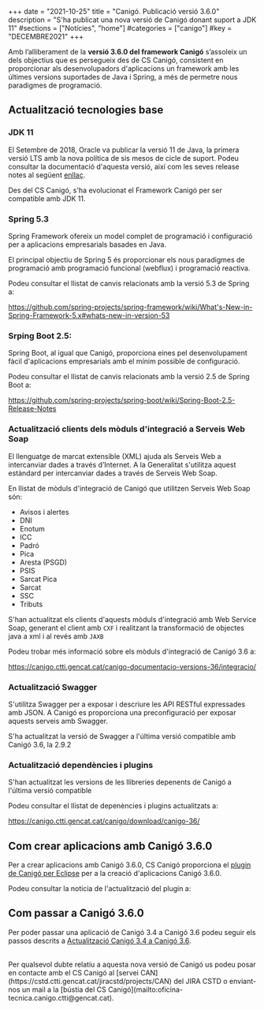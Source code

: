 +++
date        = "2021-10-25"
title       = "Canigó. Publicació versió 3.6.0"
description = "S'ha publicat una nova versió de Canigó donant suport a JDK 11"
#sections    = ["Notícies", "home"]
#categories  = ["canigo"]
#key         = "DECEMBRE2021"
+++

Amb l’alliberament de la **versió 3.6.0 del framework Canigó** s’assoleix un dels objectius que es persegueix des de CS Canigó, consistent en proporcionar als desenvolupadors d'aplicacions un framework amb les últimes versions suportades de Java i Spring, a més de permetre nous paradigmes de programació.


## Actualització tecnologies base

### JDK 11

El Setembre de 2018, Oracle va publicar la versió 11 de Java, la primera versió LTS amb la nova política de sis mesos de cicle de suport. Podeu consultar la documentació d'aquesta versió, així com les seves release notes al següent [enllaç](https://www.oracle.com/technetwork/java/javase/11-relnotes-5012447.html).

Des del CS Canigó, s'ha evolucionat el Framework Canigó per ser compatible amb JDK 11.

### Spring 5.3

Spring Framework ofereix un model complet de programació i configuració per a aplicacions empresarials basades en Java. 

El principal objectiu de Spring 5 és proporcionar els nous paradigmes de programació amb programació funcional (webflux) i programació reactiva.

Podeu consultar el llistat de canvis relacionats amb la versió 5.3 de Spring a:

https://github.com/spring-projects/spring-framework/wiki/What's-New-in-Spring-Framework-5.x#whats-new-in-version-53

### Srping Boot 2.5:

Spring Boot, al igual que Canigó, proporciona eines pel desenvolupament fàcil d'aplicacions empresarials amb el mínim possible de configuració.

Podeu consultar el llistat de canvis relacionats amb la versió 2.5 de Spring Boot a:

https://github.com/spring-projects/spring-boot/wiki/Spring-Boot-2.5-Release-Notes

### Actualització clients dels mòduls d'integració a Serveis Web Soap

El llenguatge de marcat extensible (XML) ajuda als Serveis Web a intercanviar dades a través d’Internet. A la Generalitat s'utilitza aquest estàndard per intercanviar dades a través de Serveis Web Soap.

En llistat de mòduls d'integració de Canigó que utilitzen Serveis Web Soap són:

- Avisos i alertes
- DNI
- Enotum
- ICC
- Padró
- Pica
- Aresta (PSGD)
- PSIS
- Sarcat Pica
- Sarcat
- SSC
- Tributs

S'han actualitzat els clients d'aquests mòduls d'integració amb Web Service Soap, generant el client amb `CXF` i realitzant la transformació de objectes java a xml i al revés amb `JAXB`

Podeu trobar més informació sobre els mòduls d'integració de Canigó 3.6 a:

https://canigo.ctti.gencat.cat/canigo-documentacio-versions-36/integracio/

### Actualització Swagger

S'utilitza Swagger per a exposar i descriure les API RESTful expressades amb JSON. A Canigó es proporciona una preconfiguració per exposar aquests serveis amb Swagger.

S'ha actualitzat la versió de Swagger a l'última versió compatible amb Canigó 3.6, la 2.9.2

### Actualització dependències i plugins

S'han actualitzat les versions de les llibreries depenents de Canigó a l'última versió compatible

Podeu consultar el llistat de depenències i plugins actualitzats a:

https://canigo.ctti.gencat.cat/canigo/download/canigo-36/

## Com crear aplicacions amb Canigó 3.6.0

Per a crear aplicacions amb Canigó 3.6.0, CS Canigó proporciona el [plugin de Canigó per Eclipse](/canigo-download-related/plugin-canigo/) per a la creació d'aplicacions Canigó 3.6.0.

Podeu consultar la noticia de l'actualització del plugin a:

## Com passar a Canigó 3.6.0

Per poder passar una aplicació de Canigó 3.4 a Canigó 3.6 podeu seguir els passos descrits a [Actualització Canigó 3.4 a Canigó 3.6](/howtos/2021-10-Howto-Actualitzacio_Canigo3_4_Canigo3_6/).

<br/>
Per qualsevol dubte relatiu a aquesta nova versió de Canigó us podeu posar en contacte amb el CS Canigó al [servei CAN](https://cstd.ctti.gencat.cat/jiracstd/projects/CAN) del JIRA CSTD o enviant-nos un mail a la [bústia del CS Canigó](mailto:oficina-tecnica.canigo.ctti@gencat.cat).
